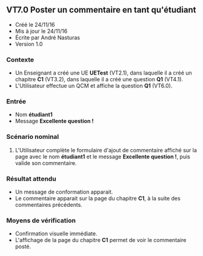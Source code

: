 ## VT7.0 Poster un commentaire en tant qu'étudiant

* Créé le 24/11/16
* Mis à jour le 24/11/16
* Écrite par André Nasturas
* Version 1.0

### Contexte

* Un Enseignant a créé une UE **UETest** (VT2.1), dans laquelle il a créé un chapitre **C1** (VT3.2), dans laquelle il a créé une question **Q1** (VT4.1).
* L'Utilisateur effectue un QCM et affiche la question **Q1** (VT6.0).

### Entrée

* Nom **étudiant1**
* Message **Excellente question !**

### Scénario nominal

1. L'Utilisateur complète le formulaire d'ajout de commentaire affiché sur la page avec le nom **étudiant1** et le message **Excellente question !**, puis valide son commentaire.

### Résultat attendu

* Un message de conformation apparait.
* Le commentaire apparait sur la page du chapitre **C1**, à la suite des commentaires précédents.

### Moyens de vérification

* Confirmation visuelle immédiate.
* L'affichage de la page du chapitre **C1** permet de voir le commentaire posté.
